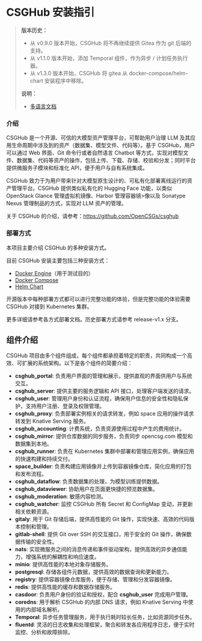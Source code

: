 # CSGHub 安装指引

> **版本历史：**
>
> - 从 v0.9.0 版本开始，CSGHub 将不再继续提供 Gitea 作为 git 后端的支持。
> - 从 v1.1.0 版本开始，添加 Temporal 组件，作为异步 / 计划任务执行器。
> - 从 v1.3.0 版本开始，CSGHub 将 gitea 从 docker-compose/helm-chart 安装程序中移除。
>
> **说明：**
>
> - [多语言文档](../../docs/)

### 介绍

CSGHub 是一个开源、可信的大模型资产管理平台，可帮助用户治理 LLM 及其应用生命周期中涉及到的资产（数据集、模型文件、代码等）。基于 CSGHub，用户可以通过 Web 界面、Git 命令行或者自然语言 Chatbot 等方式，实现对模型文件、数据集、代码等资产的操作，包括上传、下载、存储、校验和分发；同时平台提供微服务子模块和标准化 API，便于用户与自有系统集成。

CSGHub 致力于为用户带来针对大模型原生设计的、可私有化部署离线运行的资产管理平台。CSGHub 提供类似私有化的 Hugging Face 功能，以类似 OpenStack Glance 管理虚拟机镜像、Harbor 管理容器镜>像以及 Sonatype Nexus 管理制品的方式，实现对 LLM 资产的管理。

关于 CSGHub 的介绍，请参考：https://github.com/OpenCSGs/csghub

### 部署方式

本项目主要介绍 CSGHub 的多种安装方式。

目前 CSGHub 安装主要包括三种安装方式：

- [Docker Engine](../../docker/README.md)（用于测试目的）
- [Docker Compose](../../docker/compose/README.md)
- [Helm Chart](../../helm/README.md)

开源版本中每种部署方式都可以进行完整功能的体验，但是完整功能的体验需要 CSGHub 对接到 Kubernetes 集群。

更多详细请参考各方式部署文档。历史部署方式请参考 release-v1.x 分支。

## 组件介绍

CSGHub 项目由多个组件组成，每个组件都承担着特定的职责，共同构成一个高效、可扩展的系统架构。以下是各个组件的简要介绍：

- **csghub_portal**: 负责用户界面的管理和展示，提供直观的界面供用户与系统交互。
- **csghub_server**: 提供主要的服务逻辑和 API 接口，处理客户端发送的请求。
- **csghub_user**: 管理用户身份和认证流程，确保用户信息的安全性和隐私保护，支持用户注册、登录及权限管理。
- **csghub_proxy**: 负责部署实例相关的请求转发，例如 space 应用的操作请求转发到 Knative Serving 服务。
- **csghub_accounting**: 计费系统，负责资源使用过程中产生的费用统计。
- **csghub_mirror**: 提供仓库数据的同步服务，负责同步 opencsg.com 模型和数据集到本地。
- **csghub_runner**: 负责在 Kubernetes 集群中部署和管理应用实例，确保应用的快速构建和持续交付。
- **space_builder**: 负责构建应用镜像并上传到容器镜像仓库，简化应用的打包和发布流程。
- **csghub_dataflow**: 负责数据集的处理，为模型训练提供数据。
- **csghub_dataviewer**: 协助用户在页面更快捷的预览数据集。
- **csghub_moderation**: 敏感内容检测。
- **csghub_watcher**: 监控 CSGHub  所有 Secret 和 ConfigMap 变动，并更新相关依赖资源。
- **gitaly**: 用于 Git 存储后端，提供高性能的 Git 操作，实现快速、高效的代码版本控制和管理。
- **gitlab-shell**: 提供 Git over SSH 的交互接口，用于安全的 Git 操作，确保数据传输的安全性。
- **nats**: 实现微服务之间的消息传递和事件驱动架构，提供高效的异步通信能力，增强系统的解耦性和响应速度。
- **minio**: 提供高性能的本地对象存储服务。
- **postgresql**: 存储各组件元数据，提供高效的数据查询和更新能力。
- **registry**: 提供容器镜像仓库服务，便于存储、管理和分发容器镜像。
- **redis**: 提供高性能的缓存和数据存储服务。
- **casdoor**: 负责用户身份的验证和授权，配合 **csghub_user** 完成用户管理。
- **coredns**: 用于解析 CSGHub 的内部 DNS 请求，例如 Knative Serving 中使用的内部域名解析。
- **Temporal**: 异步任务管理服务，用于执行耗时较长任务，比如资源同步任务。
- **fluentd**: 灵活的日志收集和处理框架，聚合和转发各应用程序日志，便于实时监控、分析和故障排除。